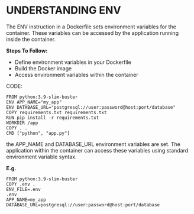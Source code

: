 # UNDERSTANDING ENV

The ENV instruction in a Dockerfile sets environment variables for the container. These variables can be accessed by the application running inside the container.


**Steps To Follow:**

* Define environment variables in your Dockerfile
* Build the Docker image
* Access environment variables within the container

CODE:

```
FROM python:3.9-slim-buster
ENV APP_NAME="my_app"
ENV DATABASE_URL="postgresql://user:password@host:port/database"
COPY requirements.txt requirements.txt
RUN pip install -r requirements.txt
WORKDIR /app
COPY . .
CMD ["python", "app.py"]
```


the APP_NAME and DATABASE_URL environment variables are set. The application within the container can access these variables using standard environment variable syntax.

**E.g.**

```
FROM python:3.9-slim-buster
COPY .env .
ENV_FILE=.env
.env
APP_NAME=my_app
DATABASE_URL=postgresql://user:password@host:port/database
```